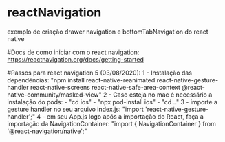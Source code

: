 # reactNavigation
exemplo de criação drawer navigation e bottomTabNavigation do react native

#Docs de como iniciar com o react navigation: https://reactnavigation.org/docs/getting-started

#Passos para react navigation 5 (03/08/2020):
  1 - Instalação das dependências: "npm install react-native-reanimated react-native-gesture-handler react-native-screens react-native-safe-area-context @react-native-community/masked-view"
  2 - Caso esteja no mac é necessário a instalação do pods: 
    - "cd ios"
    - "npx pod-install ios"
    - "cd .."
  3 - importe a gesture handler no seu arquivo index.js: "import 'react-native-gesture-handler';"
  4 - em seu App.js logo após a importação do React, faça a importação da NavigationContainer: "import { NavigationContainer } from '@react-navigation/native';"
